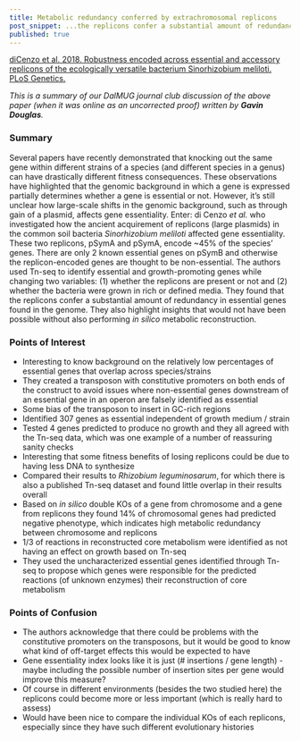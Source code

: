 ```yaml
---
title: Metabolic redundancy conferred by extrachromosomal replicons 
post_snippet: ...the replicons confer a substantial amount of redundancy in essential genes found in the genome. They also highlight insights that would not have been possible without also performing in silico metabolic reconstruction.
published: true
---
```


[diCenzo et al. 2018. Robustness encoded across essential and accessory replicons of the ecologically versatile bacterium Sinorhizobium meliloti. PLoS Genetics.](http://journals.plos.org/plosgenetics/article?id=10.1371/journal.pgen.1007357)

_This is a summary of our DalMUG journal club discussion of the above paper (when it was online as an uncorrected proof) written by **Gavin Douglas**._

### Summary
Several papers have recently demonstrated that knocking out the same gene within different strains of a species 
(and different species in a genus) can have drastically different fitness consequences. These observations have 
highlighted that the genomic background in which a gene is expressed partially determines whether a gene is essential 
or not. However, it’s still unclear how large-scale shifts in the genomic background, such as through gain of a plasmid, 
affects gene essentiality. Enter: di Cenzo _et al._ who investigated how the ancient acquirement of replicons (large plasmids) 
in the common soil bacteria _Sinorhizobium meliloti_ affected gene essentiality. These two replicons, pSymA and pSymA, encode 
~45% of the species’ genes. There are only 2 known essential genes on pSymB and otherwise the replicon-encoded genes are thought 
to be non-essential. The authors used Tn-seq to identify essential and growth-promoting genes while changing two variables: 
(1) whether the replicons are present or not and (2) whether the bacteria were grown in rich or defined media. They found that 
the replicons confer a substantial amount of redundancy in essential genes found in the genome. They also highlight insights that 
would not have been possible without also performing _in silico_ metabolic reconstruction.

### Points of Interest
* Interesting to know background on the relatively low percentages of essential genes that overlap across species/strains
* They created a transposon with constitutive promoters on both ends of the construct  to avoid issues where non-essential genes downstream of an essential gene in an operon are falsely identified as essential
* Some bias of the transposon to insert in GC-rich regions
* Identified 307 genes as essential independent of growth medium / strain
* Tested 4 genes predicted to produce no growth and they all agreed with the Tn-seq data, which was one example of a number of reassuring sanity checks
* Interesting that some fitness benefits of losing replicons could be due to having less DNA to synthesize
* Compared their results to _Rhizobium leguminosarum_, for which there is also a published Tn-seq dataset and found little overlap in their results overall
* Based on _in silico_ double KOs of a gene from chromosome and a gene from replicons they found 14% of chromosomal genes had predicted negative phenotype, which indicates high metabolic redundancy between chromosome and replicons
* 1/3 of reactions in reconstructed core metabolism were identified as not having an effect on growth based on Tn-seq
* They used the uncharacterized essential genes identified through Tn-seq to propose which genes were responsible for the predicted reactions (of unknown enzymes) their reconstruction of core metabolism

### Points of Confusion
* The authors acknowledge that there could be problems with the constitutive promoters on the transposons, but it would be good to know what kind of off-target effects this would be expected to have
* Gene essentiality index looks like it is just (# insertions / gene length) - maybe including the possible number of insertion sites per gene would improve this measure?
* Of course in different environments (besides the two studied here) the replicons could become more or less important (which is really hard to assess)
* Would have been nice to compare the individual KOs of each replicons, especially since they have such different evolutionary histories
